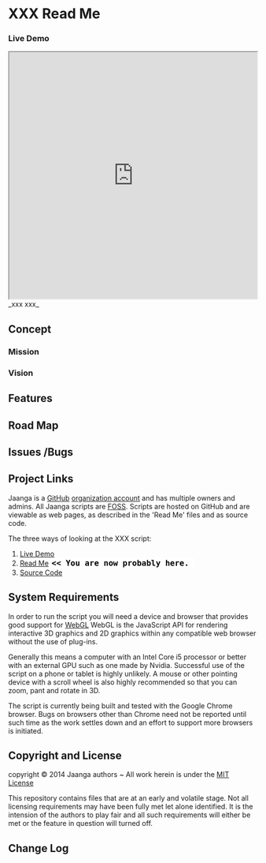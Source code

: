 XXX Read Me
===

### Live Demo

<iframe src="http://xxx.github.io/latest/index.html" width=100% height=500px class='overview' >
There is an `iframe` here. It is not visible when viewed on github.com/xxx. To view, please see 'Project Links' below.
</iframe>
_xxx xxx_


## Concept

### Mission  
<!-- a statement of a rationale, applicable now as well as in the future -->

### Vision  
<!--  a descriptive picture of a desired future state -->


## Features
<!-- and benefits -->


## Road Map


## Issues /Bugs


## Project Links
<!--
You have two ways of viewing the XXX files:

* Web page hosted on GitHub: [xxx.github.io]( http://xxx.github.io/ "view the files as apps." ) <input value="<< You are now probably here." size=28 style="font:bold 12pt monospace;border-width:0;" >  
* Source code on GitHub: [github.com/xxx]( https://github.com/xxx/xxx.github.io/ "View the files as source code." ) <scan style=display:none ><< You are now probably here.</scan>
-->

Jaanga is a [GitHub]( http://github.com) [organization account]( https://help.github.com/articles/what-s-the-difference-between-user-and-organization-accounts ) and has multiple owners and admins. 
All Jaanga scripts are [FOSS]( https://en.wikipedia.org/wiki/Free_and_open-source_software ).
Scripts are hosted on GitHub and are viewable as web pages, as described in the 'Read Me' files and as source code.

The three ways of looking at the XXX script:

1. [Live Demo]( http://xxx.github.io/ )  
2. [Read Me]( http://xxx.github.io/ "view the files as apps." ) <input value="<< You are now probably here." size=28 style="font:bold 12pt monospace;border-width:0;" >   
3. [Source Code]( https://github.com/xxx/xxx.github.io/ "View the files as source code." ) <scan style=display:none ><< You are now probably here.</scan>  


## System Requirements

In order to run the script you will need a device and browser that provides good support for [WebGL](http://get.webgl.org/)
WebGL is the JavaScript API for rendering interactive 3D graphics and 2D graphics within any compatible web browser without the use of plug-ins. 

Generally this means a computer with an Intel Core i5 processor or better with an external GPU such as one made by Nvidia. 
Successful use of the script on a phone or tablet is highly unlikely. 
A mouse or other pointing device with a scroll wheel is also highly recommended so that you can zoom, pant and rotate in 3D.
 
The script is currently being built and tested with the Google Chrome browser. 
Bugs on browsers other than Chrome need not be reported until such time as the work settles down and an effort to support more browsers is initiated.


## Copyright and License

copyright &copy; 2014 Jaanga authors ~ 
All work herein is under the [MIT License]( http://jaanga.github.io/libs/jaanga-copyright-and-mit-license.md )

<!--
[FGx copyright notice and license]( https://github.com/fgx/fgx.github.io/blob/master/fgx-copyright-notice-and-license.md )
-->

This repository contains files that are at an early and volatile stage. Not all licensing requirements may have been fully met let alone identified. It is the intension of the authors to play fair and all such requirements will either be met or the feature in question will turned off.


## Change Log




